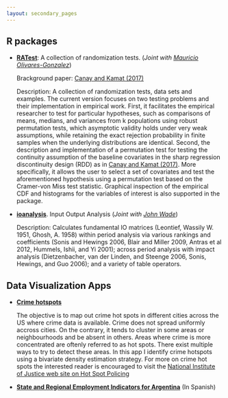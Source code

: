 ```yaml
---
layout: secondary_pages
---
```


## R packages

* [**RATest**](https://cran.r-project.org/web/packages/RATest/index.html): A collection of randomization tests.
(*Joint with* [*Mauricio Olivares-Gonzalez*](http://mauolivares.com/software/))

	Brackground paper: [Canay and Kamat (2017)](http://faculty.wcas.northwestern.edu/~iac879/wp/RDDPermutations.pdf)

	Description: A collection of randomization tests, data sets and examples. The current version focuses on two testing problems and their implementation in empirical work. First, it facilitates the empirical researcher to test for particular hypotheses, such as comparisons of means, medians, and variances from k populations using robust permutation tests, which asymptotic validity holds under very weak assumptions, while retaining the exact rejection probability in finite samples when the underlying distributions are identical. Second, the description and implementation of a permutation test for testing the continuity assumption of the baseline covariates in the sharp regression discontinuity design (RDD) as in [Canay and Kamat (2017)](https://goo.gl/UZFqt7). More specifically, it allows the user to select a set of covariates and test the aforementioned hypothesis using a permutation test based on the Cramer-von Miss test statistic. Graphical inspection of the empirical CDF and histograms for the variables of interest is also supported in the package.

* [**ioanalysis**](https://cran.r-project.org/web/packages/ioanalysis/). Input Output Analysis
(*Joint with* [*John Wade*](https://sites.google.com/view/jjpwade))

	Description: Calculates fundamental IO matrices (Leontief, Wassily W. 1951, Ghosh, A. 1958) within period analysis via various rankings and coefficients (Sonis and Hewings 2006, Blair and Miller 2009, Antras et al 2012, Hummels, Ishii, and Yi 2001); across period analysis with impact analysis (Dietzenbacher, van der Linden, and Steenge 2006, Sonis, Hewings, and Guo 2006); and a variety of table operators.


## Data Visualization Apps


* [**Crime hotspots**](http://ragnar.econ.uiuc.edu:8080/crime_hotspots/)

	The objective is to map out crime hot spots in different cities across the US where crime data is available. Crime does not spread uniformly accross cities. On the contrary, it tends to cluster in some areas or neighbourhoods and be absent in others. Areas where crime is more concentrated are oftenly referred to as hot spots. There exist multiple ways to try to detect these areas. In this app I identify crime hotspots using a bivariate density estimation strategy. For more on crime hot spots the interested reader is encouraged to visit the [National Institute of Justice web site on Hot Spot Policing](https://www.nij.gov/topics/law-enforcement/strategies/hot-spot-policing/Pages/welcome.aspx)


* [**State and Regional Employment Indicators for Argentina**](https://lid-maimonides.shinyapps.io/shift_share_provincias/) (In Spanish)


